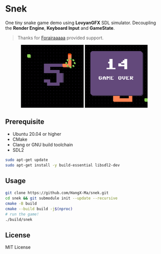 # Snek

One tiny snake game demo using **LovyanGFX** SDL simulator. Decoupling the **Render Engine**, **Keyboard Input** and **GameState**.

> Thanks for [Forairaaaaa](https://github.com/Forairaaaaa) provided support.

<link rel="stylesheet" href="./assets/style.css">

<div class="snek" align="center">
    <img src="./assets/snek_gamestart.png" alt="snek game start" width=200 />
    <img src="./assets/snek_gameover.png" alt="snek game over" width=200 />
</div>

## Prerequisite

- Ubuntu 20.04 or higher
- CMake
- Clang or GNU build toolchain
- SDL2

```bash
sudo apt-get update
sudo apt-get install -y build-essential libsdl2-dev
```

## Usage

```bash
git clone https://github.com/HangX-Ma/snek.git
cd snek && git submodule init --update --recursive
cmake -B build
cmake --build build -j$(nproc)
# run the game!
./build/snek
```

## License

MIT License
